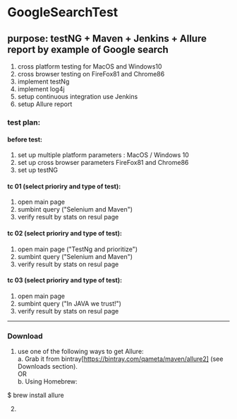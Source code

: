#  GoogleSearchTest
## purpose: testNG + Maven + Jenkins + Allure report by example of Google search
1. cross platform testing for MacOS and Windows10
2. cross browser testing on FireFox81 and Chrome86
3. implement testNg
4. implement log4j
5. setup continuous integration use Jenkins
6. setup Allure report 
### test plan:
#### before test:
1. set up multiple platform parameters : MacOS / Windows 10 
2. set up cross browser parameters FireFox81 and Chrome86
3. set up testNG
#### tc 01 (select prioriry and type of test):
1. open main page
2. sumbint query ("Selenium and Maven") 
3. verify result by stats on resul page
#### tc 02 (select prioriry and type of test):
1. open main page ("TestNg and prioritize")
2. sumbint query ("Selenium and Maven") 
3. verify result by stats on resul page
#### tc 03 (select prioriry and type of test):
1. open main page 
2. sumbint query ("In JAVA we trust!") 
3. verify result by stats on resul page

--------------------------------------------------------
### Download

1. use one of the following ways to get Allure:
</br>a. Grab it from bintray[https://bintray.com/qameta/maven/allure2] (see Downloads section).
</br>OR
</br>b. Using Homebrew:

$ brew install allure

2. 
